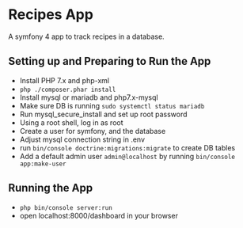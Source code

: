 # Recipes App

A symfony 4 app to track recipes in a database.

## Setting up and Preparing to Run the App

   * Install PHP 7.x and php-xml
   * `php ./composer.phar install`
   * Install mysql or mariadb and php7.x-mysql
   * Make sure DB is running `sudo systemctl status mariadb`
   * Run mysql_secure_install and set up root password
   * Using a root shell, log in as root
   * Create a user for symfony, and the database
   * Adjust mysql connection string in .env
   * run `bin/console doctrine:migrations:migrate` to create DB tables
   * Add a default admin user `admin@localhost` by running `bin/console app:make-user`

## Running the App

   * `php bin/console server:run`
   * open localhost:8000/dashboard in your browser

